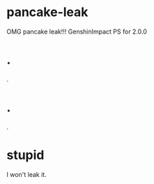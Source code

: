 # pancake-leak
OMG pancake leak!!!
GenshinImpact PS for 2.0.0
# .
.
# .
.

# stupid
I won't leak it.
